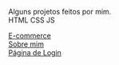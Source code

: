 Alguns projetos feitos por mim.<br>
HTML CSS JS

<a href="https://thdev7.github.io/portfolio/e-commerce/index.html" target="_blank" rel="external">E-commerce</a> <br> <a href="https://thdev7.github.io/portfolio/portifolio.red/index.html" target="_blank" rel="external">Sobre mim</a> <br> <a href="https://thdev7.github.io/portfolio/loginpg1/index.html" target="_blank" rel="external">Página de Login</a>